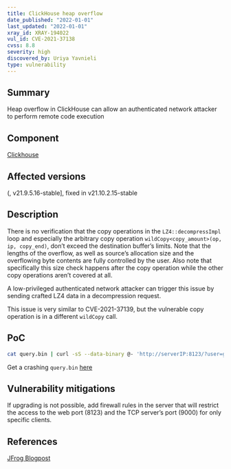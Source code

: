 ```yaml
---
title: ClickHouse heap overflow
date_published: "2022-01-01"
last_updated: "2022-01-01"
xray_id: XRAY-194022
vul_id: CVE-2021-37138
cvss: 8.8
severity: high
discovered_by: Uriya Yavnieli
type: vulnerability
---
```

## Summary
Heap overflow in ClickHouse can allow an authenticated network attacker to perform remote code execution

## Component

[Clickhouse](https://clickhouse.com/)

## Affected versions

(, v21.9.5.16-stable], fixed in v21.10.2.15-stable

## Description

There is no verification that the copy operations in the `LZ4::decompressImpl` loop and especially the arbitrary copy operation `wildCopy<copy_amount>(op, ip, copy_end)`, don’t exceed the destination buffer’s limits. Note that the lengths of the overflow, as well as source’s allocation size and the overflowing byte contents are fully controlled by the user. Also note that specifically this size check happens after the copy operation while the other copy operations aren’t covered at all.

A low-privileged authenticated network attacker can trigger this issue by sending crafted LZ4 data in a decompression request.

This issue is very similar to CVE-2021-37139, but the vulnerable copy operation is in a different `wildCopy` call.

## PoC

```bash
cat query.bin | curl -sS --data-binary @- 'http://serverIP:8123/?user=guest1&password=1234&decompress=1'
```

Get a crashing `query.bin` [here](https://jfrog.com/blog/TBDTBD)

## Vulnerability mitigations

If upgrading is not possible, add firewall rules in the server that will restrict the access to the web port (8123) and the TCP server’s port (9000) for only specific clients.

## References

[JFrog Blogpost](https://jfrog.com/blog/TBDTBD)
